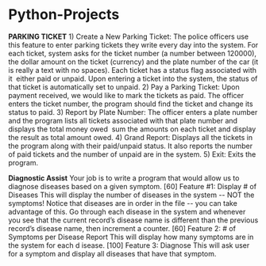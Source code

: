 # Python-Projects

**PARKING TICKET** 1) Create a New Parking Ticket: The police officers use this feature to enter parking tickets they write every day into the system. For each ticket, system asks for the ticket number (a number between 1­20000), the dollar amount on the ticket (currency) and the plate number of the car (it is really a text with no spaces). Each ticket has a status flag associated with it ­­ either paid or unpaid. Upon entering a ticket into the system, the status of that ticket is automatically set to unpaid. 2) Pay a Parking Ticket: Upon payment received, we would like to mark the tickets as paid. The officer enters the ticket number, the program should find the ticket and change its status to paid. 3) Report by Plate Number: The officer enters a plate number and the program lists all tickets associated with that plate number and displays the total money owed ­­ sum the amounts on each ticket and display the result as total amount owed. 4) Grand Report: Displays all the tickets in the program along with their paid/unpaid status. It also reports the number of paid tickets and the number of unpaid are in the system. 5) Exit: Exits the program.

**Diagnostic Assist**
Your job is to write a program that would allow us to diagnose diseases based on a given symptom.
[60] Feature #1: Display # of Diseases
This will display the number of diseases in the system -- NOT the symptoms!
Notice that diseases are in order in the file -- you can take advantage of this. Go through each disease in the system and whenever you see that the current record’s disease name is different than the previous record’s disease name, then increment a counter. 
[60] Feature 2: # of Symptoms per Disease Report
This will display how many symptoms are in the system for ​each d​ isease.
[100] Feature 3: Diagnose
This will ask user for a symptom and display all diseases that have that symptom.


